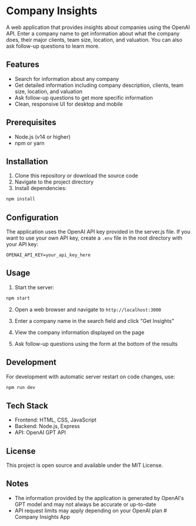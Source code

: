 # Company Insights

A web application that provides insights about companies using the OpenAI API. Enter a company name to get information about what the company does, their major clients, team size, location, and valuation. You can also ask follow-up questions to learn more.

## Features

- Search for information about any company
- Get detailed information including company description, clients, team size, location, and valuation
- Ask follow-up questions to get more specific information
- Clean, responsive UI for desktop and mobile

## Prerequisites

- Node.js (v14 or higher)
- npm or yarn

## Installation

1. Clone this repository or download the source code
2. Navigate to the project directory
3. Install dependencies:

```bash
npm install
```

## Configuration

The application uses the OpenAI API key provided in the server.js file. If you want to use your own API key, create a `.env` file in the root directory with your API key:

```
OPENAI_API_KEY=your_api_key_here
```

## Usage

1. Start the server:

```bash
npm start
```

2. Open a web browser and navigate to `http://localhost:3000`

3. Enter a company name in the search field and click "Get Insights"

4. View the company information displayed on the page

5. Ask follow-up questions using the form at the bottom of the results

## Development

For development with automatic server restart on code changes, use:

```bash
npm run dev
```

## Tech Stack

- Frontend: HTML, CSS, JavaScript
- Backend: Node.js, Express
- API: OpenAI GPT API

## License

This project is open source and available under the MIT License.

## Notes

- The information provided by the application is generated by OpenAI's GPT model and may not always be accurate or up-to-date
- API request limits may apply depending on your OpenAI plan #   C o m p a n y   I n s i g h t s   A p p  
 